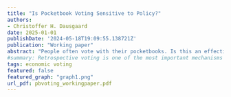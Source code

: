 ```yaml
---
title: "Is Pocketbook Voting Sensitive to Policy?"
authors:
- Christoffer H. Dausgaard
date: 2025-01-01
publishDate: '2024-05-18T19:09:55.138721Z'
publication: "Working paper"
abstract: "People often vote with their pocketbooks. Is this an effective tool for holding governments accountable? A key unresolved question is whether voters reliably respond to the policy-induced component of their income changes or simply react to all income changes regardless of cause. Existing research cannot definitively answer this question due to methodological limitations: studies of single policies cannot distinguish voters responding to the income shock itself or to income changes regardless of their origin, while research on pocketbook attribution relies on potentially biased self-reports. To answer the question, I introduce a novel approach linking a large survey panel to policy microsimulation models that track how tax-and-transfer policies directly affect disposable incomes. This allows me to decompose respondents' total disposable income changes into policy-induced and residual components, providing a direct test of what income variation drives pocketbook voting. Applying this approach to the UK in the 2010s, a case of significant policy-driven income variation, I find that voters do not hold incumbents more accountable for policy-induced than residual income changes on average. Instead, they respond to total income changes, which prove to be a poor proxy for policy-induced income changes. These findings suggest that voters fail to reliably reward and punish incumbents for policies that affect their disposable incomes. Pocketbook voting may therefore be a weaker accountability mechanism than commonly assumed. "
#summary: Retrospective voting is one of the most important mechanisms for democratic control. However, it hinges on voters' ability to attribute economic changes to government decisions. Existing scholarship disagrees as to whether retrospection is 'blind', but has focused mostly on voters' responses to politically 'irrelevant events' like tornadoes and shark attacks. Such events, I argue, may not say much about voters' ability to attribute responsibility for the bulk of their everyday economic experience. To examine this question, I use a microsimulation model on survey panel data to decompose voters' pocketbook changes into a policy-induced and a non-political component. By linking this to various survey measures, I track how these pocketbook components relate to economic evaluations and vote intention over time. 
tags: economic voting
featured: false
featured_graph: "graph1.png"
url_pdf: pbvoting_workingpaper.pdf
---
```

